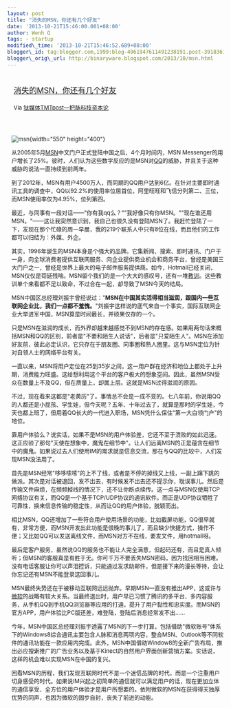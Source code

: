 ```yaml
--- 
layout: post 
title: "消失的MSN，你还有几个好友" 
date: '2013-10-21T15:46:00.001+08:00' 
author: Wenh Q
tags: - startup
modified\_time: '2013-10-21T15:46:52.689+08:00' 
blogger\_id: tag:blogger.com,1999:blog-4961947611491238191.post-3918361166210276643
blogger\_orig\_url: http://binaryware.blogspot.com/2013/10/msn.html
---
```

<div style="margin: 10px; padding: 5px;">

<div style="font-size: 18px;">

[消失的MSN，你还有几个好友](http://www.tmtpost.com/71607.html)

</div>

<div style="font-size: 13px;">

Via [钛媒体TMTpost—把脉科技资本论](http://www.tmtpost.com/)

</div>

</div>

<div style="font-size: 13px; padding: 15px 0 10px 10px;">

![](http://www.tmtpost.com/wp-content/uploads/2012/11/msn.jpg "msn"){width="550"
height="400"}

从2005年5月[MSN](http://www.tmtpost.com/tag/msn "查看 MSN 中的全部文章")中文门户正式登陆中国之后，4个月时间内，MSN
Messenger的用户增长了25%。彼时，人们认为这些数字反应的是MSN对[QQ](http://www.tmtpost.com/tag/qq "查看 QQ 中的全部文章")的威胁，并且关于这种威胁的说法一直持续到前两年。

到了2012年，MSN有用户4500万人，而同期的QQ用户达到6亿。在针对主要即时通讯工具的调查中，QQ以92.2%的使用率位居首位，阿里旺旺和飞信分列第二、三位，而MSN使用率仅为4.95%，位列第四。

最近，与同事有一段对话——"你有我qq么？""我好像只有你MSN。""现在谁还用MSN。"——这让我突然意识到，我自己也很久没有登陆MSN了。我赶忙登陆了一下，发现在那个忙碌的周一早晨，我的219个联系人中只有8位在线，而且他们的工作都可以归结为：外媒、外企。

其实，1996年诞生的MSN本身是个强大的品牌。它集新闻、搜索、即时通讯、门户于一身，向全球消费者提供互联网服务、向企业提供商业机会和商务平台，曾经是美国三大门户之一，曾经是世界上最大的电子邮件服务提供商。如今，Hotmail已经关闭，MSN仅仅是苟延残喘。MSN留个我们的是一个大大的感叹号，还有一堆[教训](http://www.tmtpost.com/tag/%E6%95%99%E8%AE%AD "查看 教训 中的全部文章")。这些教训单个来看都不足以致命，不过合在一起，却导致了MSN今天的结局。

MSN中国区总经理刘振宇曾经说过："**MSN在中国其实活得相当滋润，跟国内一些互联网企业比，我们一点都不羞愧。**"刘振宇这样说的底气来自一个事实，国际互联网企业大举进军中国，MSN算是时间最长，并硕果仅存的一个。

只是MSN在滋润的成长，而外界却越来越感觉不到MSN的存在感。如果用两句话来概括MSN和QQ的区别，前者是"不要和陌生人说话"，后者是"只爱陌生人"。MSN在添加好友前，彼此必定认识，它只存在于朋友圈、同事圈和熟人圈里。这与MSN定位为针对白领人士的网络平台有关。

一直以来，MSN将用户定位在25到35岁之间，这一用户群在经济和地位上都处于上升期，消费能力旺盛。这给想利用这个平台的客户极大的想象空间。因此，虽然MSN受众在数量上不及QQ，但在质量上，却属上层。这就是MSN过得滋润的原因。

不过，现在看来这都是"老黄历"了。事情总不会是一成不变的。七八年前，你说用QQ的人都还是小屁孩、学生娃，但今天呢？五年、十年过去了，就算是那时的学生娃，今天也都上班了，但用着QQ长大的一代进入职场，MSN凭什么保住"第一大白领门户"的地位。

靠用户体验么？说实话，如果不是MSN的用户体验差，它还不至于溃败的如此迅速。这正应验了那句"天使在想象中，魔鬼在细节中"。让人们远离MSN的正是蕴含在细节中的魔鬼。如果说过去人们使用IM的需求就是信息交流，那在与QQ的比较中，人们发现MSN没法用了。

首先是MSN经常"哆哆嗦嗦"的上不了线，或者是不停的掉线又上线，一副上蹿下跳的做派。其次是对话被退回，发不出去，有时候发不出去还不提示你，耽误事儿。然后是传输文件麻烦，在频频掉线的情况下，还不让你断点续传。这一点与MSN仅使用TCP网络协议有关，而QQ是一个基于TCP/UDP协议的通讯软件。而正是UDP协议牺牲了可靠性，换来信息传输的稳定性，从而让QQ的用户体验，脱颖而出。

相比MSN，QQ还增加了一些符合用户使用场景的功能，比如截屏功能，QQ很早就有，非常方便，而MSN开发出此功能是很晚的事儿了，而且缺少快捷方式，操作不便；又比如QQ可以发送离线文件，而MSN对方不在线，要发文件，用hotmail呀。

最后是客户服务，虽然说QQ的服务也不能让人完全满意，但起码还有，而且是真人倾听；但MSN的客服真是有胜于无。你可千万不要丢失MSN密码，因为找回相当困难。没有电话客服让你可以声泪控诉，只能通过发求助邮件，但是接下来的漫长等待，会让你忘记还有MSN不能登录这回事儿。

MSN最终失势还在于被移动互联网远远抛弃。早期MSN一直没有推出APP，这或许与[微软](http://www.tmtpost.com/tag/microsoft "查看 微软 中的全部文章")的战略有较大关系。当最终退出时，用户早已习惯了腾讯的多平台、多内容服务，从手机QQ到手机QQ浏览器等应用的打通，提升了用户黏性和忠实度。而MSN的官方APP，用户体验比PC版还差，难登陆，登陆后消息经常发不出……

今年，MSN中国区总经理刘振宇透露了MSN的下一步打算，包括借助"微软账号"体系下的Windows8综合通讯主要包含人脉和消息两项内容，整合MSN、Outlook等不同软件的通讯功能在一款应用内完成。此外，MSN中国借助Window8的全新广告布局，推出必应搜索推广的广告业务以及基于Kinect的自然用户界面创新营销方案。实话说，这样的机会难以实现MSN在中国的复兴。

回看MSN的历程，我们发现互联网时代不是一个迷信品牌的时代，而是一个注重用户切身感受的时代。如果说IM兴起之初简单的通信就可以满足用户的话，现在更加立体的通信享受、全方位的用户体验才是用户所想要的。依附微软的MSN在获得得天独厚优势的同声，也因为微软的固步自封，丧失了前进的动能。

</div>

